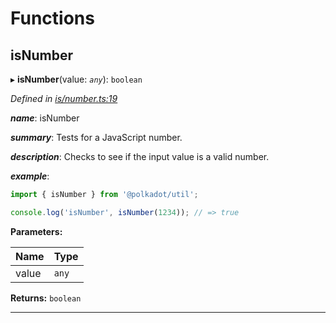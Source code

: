

# Functions

<a id="isnumber"></a>

##  isNumber

▸ **isNumber**(value: *`any`*): `boolean`

*Defined in [is/number.ts:19](https://github.com/polkadot-js/common/blob/9e9910e/packages/util/src/is/number.ts#L19)*

*__name__*: isNumber

*__summary__*: Tests for a JavaScript number.

*__description__*: Checks to see if the input value is a valid number.

*__example__*:   

```javascript
import { isNumber } from '@polkadot/util';

console.log('isNumber', isNumber(1234)); // => true
```

**Parameters:**

| Name | Type |
| ------ | ------ |
| value | `any` |

**Returns:** `boolean`

___

